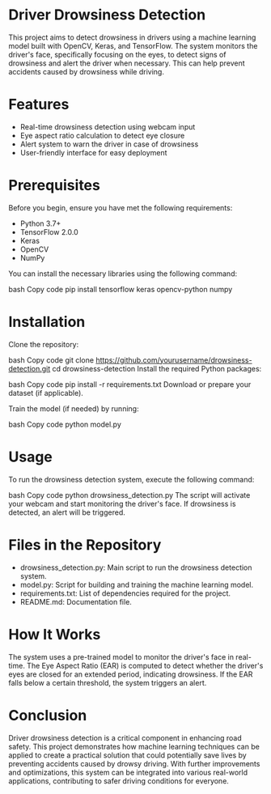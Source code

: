 # Driver Drowsiness Detection
This project aims to detect drowsiness in drivers using a machine learning model built with OpenCV, 
Keras, and TensorFlow. The system monitors the driver's face, specifically focusing on the eyes, to 
detect signs of drowsiness and alert the driver when necessary. This can help prevent accidents 
caused by drowsiness while driving.

# Features
* Real-time drowsiness detection using webcam input
* Eye aspect ratio calculation to detect eye closure
* Alert system to warn the driver in case of drowsiness
* User-friendly interface for easy deployment
  
# Prerequisites
Before you begin, ensure you have met the following requirements:

* Python 3.7+
* TensorFlow 2.0.0
* Keras
* OpenCV
* NumPy
  
You can install the necessary libraries using the following command:

bash
Copy code
pip install tensorflow keras opencv-python numpy

# Installation
Clone the repository:

bash
Copy code
git clone https://github.com/yourusername/drowsiness-detection.git
cd drowsiness-detection
Install the required Python packages:

bash
Copy code
pip install -r requirements.txt
Download or prepare your dataset (if applicable).

Train the model (if needed) by running:

bash
Copy code
python model.py

# Usage
To run the drowsiness detection system, execute the following command:

bash
Copy code
python drowsiness_detection.py
The script will activate your webcam and start monitoring the driver's face. If drowsiness is detected, an alert will be triggered.

# Files in the Repository
* drowsiness_detection.py: Main script to run the drowsiness detection system.
* model.py: Script for building and training the machine learning model.
* requirements.txt: List of dependencies required for the project.
* README.md: Documentation file.

# How It Works
The system uses a pre-trained model to monitor the driver's face in real-time. The Eye Aspect Ratio 
(EAR) is computed to detect whether the driver's eyes are closed for an extended period, indicating 
drowsiness. If the EAR falls below a certain threshold, the system triggers an alert.

# Conclusion
Driver drowsiness detection is a critical component in enhancing road safety. This project demonstrates how machine learning techniques can be applied to create a practical solution that could potentially save lives by preventing accidents caused by drowsy driving. With further improvements and optimizations, this system can be integrated into various real-world applications, contributing to safer driving conditions for everyone.
